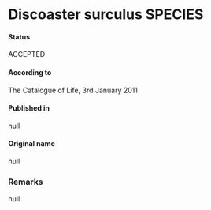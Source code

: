 Discoaster surculus SPECIES
=======

#### Status
ACCEPTED

#### According to
The Catalogue of Life, 3rd January 2011

#### Published in
null

#### Original name
null

### Remarks
null